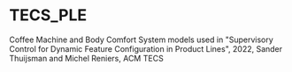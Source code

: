# TECS_PLE

Coffee Machine and Body Comfort System models used in "Supervisory Control for Dynamic Feature Configuration in Product Lines", 2022, Sander Thuijsman and Michel Reniers, ACM TECS
